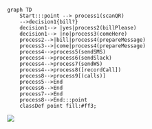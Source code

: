 ```mermaid
graph TD
    Start:::point --> process1(scanQR)
    -->decision1{bill?}
    decision1--> |yes|process2(billPlease)
    decision1--> |no|process3(comeHere) 
    process2-->|bill|process4(prepareMessage)
    process3-->|come|process4(prepareMessage)
    process4-->process5(sendSMS)
    process4-->process6(sendSlack)
    process4-->process7(sendWS)
    process4-->process8([recordCall])
    process8-->process9[(calls)]
    process5-->End
    process6-->End
    process7-->End
    process8-->End:::point
    classDef point fill:#ff3;

```

[![](https://mermaid.ink/img/eyJjb2RlIjoiZ3JhcGggVERcbiAgICBTdGFydDo6OnBvaW50IC0tPiBwcm9jZXNzMShzY2FuUVIpXG4gICAgLS0-ZGVjaXNpb24xe2JpbGw_fVxuICAgIGRlY2lzaW9uMS0tPiB8eWVzfHByb2Nlc3MyKGJpbGxQbGVhc2UpXG4gICAgZGVjaXNpb24xLS0-IHxub3xwcm9jZXNzMyhjb21lSGVyZSkgXG4gICAgcHJvY2VzczItLT58YmlsbHxwcm9jZXNzNChwcmVwYXJlTWVzc2FnZSlcbiAgICBwcm9jZXNzMy0tPnxjb21lfHByb2Nlc3M0KHByZXBhcmVNZXNzYWdlKVxuICAgIHByb2Nlc3M0LS0-cHJvY2VzczUoc2VuZFNNUylcbiAgICBwcm9jZXNzNC0tPnByb2Nlc3M2KHNlbmRTbGFjaylcbiAgICBwcm9jZXNzNC0tPnByb2Nlc3M3KHNlbmRXUylcbiAgICBwcm9jZXNzNC0tPnByb2Nlc3M4KFtyZWNvcmRDYWxsXSlcbiAgICBwcm9jZXNzOC0tPnByb2Nlc3M5WyhjYWxscyldXG4gICAgcHJvY2VzczUtLT5FbmRcbiAgICBwcm9jZXNzNi0tPkVuZFxuICAgIHByb2Nlc3M3LS0-RW5kXG4gICAgcHJvY2VzczgtLT5FbmQ6Ojpwb2ludFxuICAgIGNsYXNzRGVmIHBvaW50IGZpbGw6I2ZmMzsiLCJtZXJtYWlkIjp7InRoZW1lIjoiZGVmYXVsdCJ9LCJ1cGRhdGVFZGl0b3IiOmZhbHNlfQ)](https://mermaid-js.github.io/mermaid-live-editor/#/edit/eyJjb2RlIjoiZ3JhcGggVERcbiAgICBTdGFydDo6OnBvaW50IC0tPiBwcm9jZXNzMShzY2FuUVIpXG4gICAgLS0-ZGVjaXNpb24xe2JpbGw_fVxuICAgIGRlY2lzaW9uMS0tPiB8eWVzfHByb2Nlc3MyKGJpbGxQbGVhc2UpXG4gICAgZGVjaXNpb24xLS0-IHxub3xwcm9jZXNzMyhjb21lSGVyZSkgXG4gICAgcHJvY2VzczItLT58YmlsbHxwcm9jZXNzNChwcmVwYXJlTWVzc2FnZSlcbiAgICBwcm9jZXNzMy0tPnxjb21lfHByb2Nlc3M0KHByZXBhcmVNZXNzYWdlKVxuICAgIHByb2Nlc3M0LS0-cHJvY2VzczUoc2VuZFNNUylcbiAgICBwcm9jZXNzNC0tPnByb2Nlc3M2KHNlbmRTbGFjaylcbiAgICBwcm9jZXNzNC0tPnByb2Nlc3M3KHNlbmRXUylcbiAgICBwcm9jZXNzNC0tPnByb2Nlc3M4KFtyZWNvcmRDYWxsXSlcbiAgICBwcm9jZXNzOC0tPnByb2Nlc3M5WyhjYWxscyldXG4gICAgcHJvY2VzczUtLT5FbmRcbiAgICBwcm9jZXNzNi0tPkVuZFxuICAgIHByb2Nlc3M3LS0-RW5kXG4gICAgcHJvY2VzczgtLT5FbmQ6Ojpwb2ludFxuICAgIGNsYXNzRGVmIHBvaW50IGZpbGw6I2ZmMzsiLCJtZXJtYWlkIjp7InRoZW1lIjoiZGVmYXVsdCJ9LCJ1cGRhdGVFZGl0b3IiOmZhbHNlfQ)
